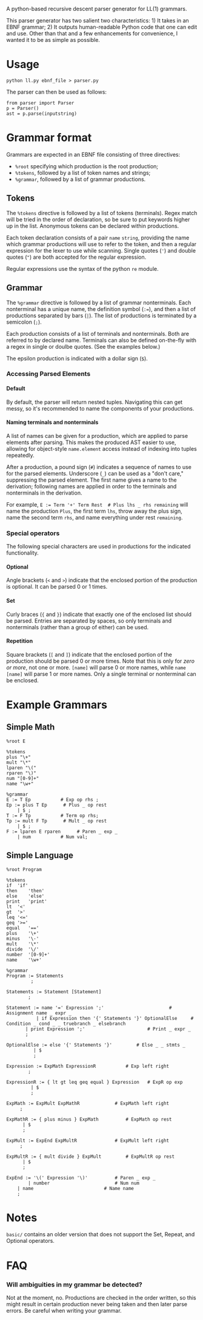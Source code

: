 
A python-based recursive descent parser generator for LL(1) grammars.

This parser generator has two salient two characteristics: 1) It takes in an EBNF grammar; 2) It outputs human-readable Python code that one can edit and use. Other than that and a few enhancements for convenience, I wanted it to be as simple as possible.


# Usage

`python ll.py ebnf_file > parser.py`

The parser can then be used as follows:

```
from parser import Parser
p = Parser()
ast = p.parse(inputstring)
```

# Grammar format
Grammars are expected in an EBNF file consisting of three directives:
* `%root` specifying which production is the root production;
* `%tokens`, followed by a list of token names and strings;
* `%grammar`, followed by a list of grammar productions.


## Tokens

The `%tokens` directive is followed by a list of tokens (terminals). Regex match will be tried in the order of declaration, so be sure to put keywords higher up in the list. Anonymous tokens can be declared within productions.

Each token declaration consists of a pair `name` `string`, providing the name which grammar productions will use to refer to the token, and then a regular expression for the lexer to use while scanning. Single quotes (`'`) and double quotes (`"`) are both accepted for the regular expression.

Regular expressions use the syntax of the python `re` module.


## Grammar

The `%grammar` directive is followed by a list of grammar nonterminals. Each nonterminal has a unique name, the definition symbol (`:=`), and then a list of productions separated by bars (`|`). The list of productions is terminated by a semicolon (`;`).

Each production consists of a list of terminals and nonterminals. Both are referred to by declared name. Terminals can also be defined on-the-fly with a regex in single or doulbe quotes. (See the examples below.)

The epsilon production is indicated with a dollar sign (`$`).

### Accessing Parsed Elements

#### Default

By default, the parser will return nested tuples. Navigating this can get messy, so it's recommended to name the components of your productions.

#### Naming terminals and nonterminals

A list of names can be given for a production, which are applied to parse elements after parsing. This makes the produced AST easier to use, allowing for object-style `name.element` access instead of indexing into tuples repeatedly.

After a production, a pound sign (`#`) indicates a sequence of names to use for the parsed elements. Underscore (`_`) can be used as a "don't care," suppressing the parsed element. The first name gives a name to the derivation; following names are applied in order to the terminals and nonterminals in the derivation.

For example,
`E := Term '+' Term Rest  # Plus lhs _ rhs remaining`
will name the production `Plus`, the first term `lhs`, throw away the plus sign, name the second term `rhs`, and name everything under rest `remaining`.

### Special operators

The following special characters are used in productions for the indicated functionality.

#### Optional

Angle brackets (`<` and `>`) indicate that the enclosed portion of the production is optional. It can be parsed 0 or 1 times.

#### Set

Curly braces (`{` and `}`) indicate that exactly one of the enclosed list should be parsed. Entries are separated by spaces, so only terminals and nonterminals (rather than a group of either) can be used.

#### Repetition

Square brackets (`[` and `]`) indicate that the enclosed portion of the production should be parsed 0 or more times. Note that this is only for *zero or more*, not one or more. `[name]` will parse 0 or more names, while `name [name]` will parse 1 or more names. Only a single terminal or nonterminal can be enclosed.


# Example Grammars

## Simple Math

```
%root E

%tokens
plus "\+"
mult "\*"
lparen "\("
rparen "\)"
num "[0-9]+"
name "\w+"

%grammar
E := T Ep           # Exp op rhs ;
Ep := plus T Ep      # Plus _ op rest
    | $ ;
T := F Tp           # Term op rhs;
Tp := mult F Tp      # Mult _ op rest
    | $ ;
F := lparen E rparen      # Paren _ exp _
    | num           # Num val;
```

## Simple Language
```
%root Program

%tokens
if	'if'
then	'then'
else	'else'
print	'print'
lt	'<'
gt	'>'
leq	'<='
geq	'>='
equal	'=='
plus	'\+'
minus	'\-'
mult	'\*'
divide	'\/'
number	'[0-9]+'
name	'\w+'

%grammar
Program := Statements
     	 ;

Statements := Statement [Statement]
	    ;

Statement := name '=' Expression ';'			            # Assignment name _ expr _
    	   | if Expression then '{' Statements '}' OptionalElse     # Condition _ cond _ _ truebranch _ elsebranch
	   | print Expression ';'   		  		    # Print _ expr _
	   ;

OptionalElse := else '{' Statements '}'			# Else _ _ stmts _
	      | $
	      ;

Expression := ExpMath ExpressionR			# Exp left right
	    ;

ExpressionR := { lt gt leq geq equal } Expression	# ExpR op exp
	     | $
	     ;

ExpMath := ExpMult ExpMathR				# ExpMath left right
	 ;

ExpMathR := { plus minus } ExpMath			# ExpMath op rest
	  | $
	  ;

ExpMult := ExpEnd ExpMultR				# ExpMult left right
	 ;

ExpMultR := { mult divide } ExpMult			# ExpMultR op rest
	  | $
	  ;

ExpEnd := '\(' Expression '\)'          # Paren _ exp _
        | number                        # Num num
	| name                          # Name name
	;
```


# Notes

`basic/` contains an older version that does not support the Set, Repeat, and Optional operators.


# FAQ

### Will ambiguities in my grammar be detected?
Not at the moment, no. Productions are checked in the order written, so this might result in certain production never being taken and then later parse errors. Be careful when writing your grammar.
